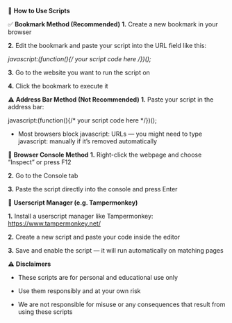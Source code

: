 📖 **How to Use Scripts**

✅ **Bookmark Method (Recommended)**
**1.** Create a new bookmark in your browser

**2.** Edit the bookmark and paste your script into the URL field like this:

**javascript:(function(){/* your script code here */})();**

**3.** Go to the website you want to run the script on

**4.** Click the bookmark to execute it

⚠️ **Address Bar Method (Not Recommended)**
**1.** Paste your script in the address bar:

javascript:(function(){/* your script code here */})();

- Most browsers block javascript: URLs — you might need to type javascript: manually if it’s removed automatically

🧪 **Browser Console Method**
**1.** Right-click the webpage and choose “Inspect” or press F12

**2.** Go to the Console tab

**3.** Paste the script directly into the console and press Enter

🧷 **Userscript Manager (e.g. Tampermonkey)**

**1.** Install a userscript manager like Tampermonkey: https://www.tampermonkey.net/

**2.** Create a new script and paste your code inside the editor

**3.** Save and enable the script — it will run automatically on matching pages

⚠️ **Disclaimers**
- These scripts are for personal and educational use only
  
- Use them responsibly and at your own risk
  
- We are not responsible for misuse or any consequences that result from using these scripts
  
